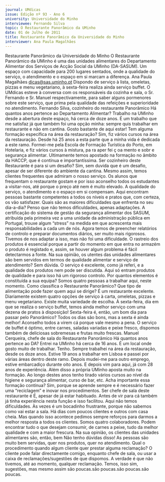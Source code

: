 ```yaml
---
journal: UMdicas
issue: Edição nº 93 - Ano 6
university: Universidade do Minho
interviewee: Fernando Silva
topic: O Restaurante Panorâmico da UMinho
date: 01 de Julho de 2011
title: Restaurante Panorâmico da Universidade do Minho
interviewer: Ana Paula Magalhães
---
```


Restaurante Panorâmico da Universidade do Minho
O Restaurante Panorâmico da UMinho é uma das unidades
alimentares do Departamento Alimentar dos Serviços de Acção
Social da UMinho (DA-SASUM). Um espaço com capacidade para
200 lugares sentados, onde a qualidade do serviço, o atendimento e o
espaço em si marcam a diferença.
Ana Paula Magalhães
dicas@sas.uminho.pt
Dispondo de serviço à lista, omeletas,
pizzas e menu vegetariano, à sexta-feira
realiza ainda serviço buffet. O UMdicas
esteve à conversa com os responsáveis
da cozinha e sala, o Sr. Fernando e Sr.
Manuel respectivamente, para saber
alguns pormenores sobre este serviço,
que prima pela qualidade das refeições
e superioridade no atendimento.
Fernando Silva, cozinheiro do
restaurante Panorâmico
Há quantos anos pertence ao
Departamento Alimentar?
Trabalho na UMinho desde a abertura
deste espaço, há cerca de doze anos. É
um trabalho que me satisfaz já que
também foi uma opção minha: sempre
quis trabalhar em restaurante e não em
cantina. Gosto bastante de aqui estar!
Tem alguma formação específica na
área da restauração?
Sim, fiz vários cursos na área da
restauração. Desde há 25 anos a esta
parte que a minha vida é dedicada a este
ramo. Formei-me pela Escola de
Formação Turística do Porto, em
Hotelaria, e fiz vários cursos à mistura,
pa ra aper fei ç oa mento e sobr e
segurança alimentar. Ultimamente
temos apostado na formação no âmbito
da HACCP, que é contínua e
importantíssima.
Ser cozinheiro deste Restaurante é
para si um desafio?
Sim, sem duvida que é um desafio,
apesar de ser diferente do ambiente da
cantina. Mesmo assim, temos clientes
frequentes que admiram o nosso
serviço.
Os alunos que frequentam o restaurante
gostam e por isso aconselho todos os
estudantes a visitar-nos, até porque o
preço até nem é muito elevado. A
qualidade do serviço, o atendimento e o
espaço em si compensam. Aqui
encontram pessoas bastante
competentes a todos os níveis e pratos
que, com certeza, os vão satisfazer.
Quais são as maiores dificuldades que
enfrenta no seu dia-a-dia?
Penso que não temos dificuldades,
apenas adaptações. A certificação do
sistema de gestão da segurança
alimentar dos SASUM, atribuída pela
primeira vez a uma unidade da
administração pública em Portugal,
trouxe algum “stress” na medida em que
acrescenta mais responsabilidades a
cada um de nós.
Agora temos de preencher relatórios de
controlo e preparar documentos diários,
ser muito mais rigorosos. Tivemos de
nos adaptar a isso, mas não foi uma
dificuldade. O rastreio dos produtos é
essencial porque a partir do momento
em que entra no armazém o produto é
registado e, assim, se houver algum
problema é fácil detectarmos a fonte.
Na sua opinião, os utentes das
unidades alimentares são bem
servidos em termos de qualidade
alimentar e serviço de atendimento?
Sem dúvida. O serviço é excelente, como
já referi, e a qualidade dos produtos nem
pode ser discutida. Aqui só entram
produtos de qualidade e para isso há um
rigoroso controlo.
Por quantos elementos é constituída a
sua equipa?
Somos quatro pessoas a trabalhar aqui,
neste momento.
Como classifica o Restaurante
Panorâmico? Que tipo de alimentação
pode fazer quem aqui se dirige?
É um restaurante excelente.
Diariamente existem quatro opções de
serviço à carta, omeletas, pizzas e menu
vegetariano. Existe muita variedade de
escolha. À sexta-feira, dia em que se
realiza o serviço buffet, temos ainda
melhor serviço com uma dezena de
pratos à disposição!
Sexta-feira é, então, um bom dia para
passar pelo Panorâmico?
Todos os dias são bons, mas a sexta é
ainda melhor! Aconselho todos a virem
cá porque vale mesmo a pena. O serviço
de buffet é óptimo, entre carnes,
saladas variadas e peixe fresco,
dispomos também de deliciosas
sobremesas e frutas muito frescas.
Manuel Cerqueira, chefe de sala do
Restaurante Panorâmico
Há quantos anos pertence ao DA?
Entrei na UMinho há cerca de 16 anos. É
um local onde gosto muito de trabalhar.
Tenho. Sempre trabalhei na área da
restauração, desde os doze anos. Estive
19 anos a trabalhar em Lisboa e passei
por várias áreas dentro deste ramo.
Depois mudei-me para outro emprego,
estive embarcadiço durante oito anos. E
depois vim para aqui, já com 28 anos de
experiência.
Além disso a própria UMinho aposta
muito na formação. Ao longo destes
anos tenho tirado vários cursos ao nível
da higiene e segurança alimentar, curso
de bar, etc.
Acha importante essa formação
contínua?
Sim, porque se aprende sempre e é
necessário fazer uma “reciclagem” e
inovar nos procedimentos.
Ser chefe de sala deste restaurante é
É, apesar de já estar habituado. Antes de
vir para cá também já tinha experiência
nesta função e isso facilitou.
Aqui não temos dificuldades. Às vezes é
um bocadinho frustrante, porque não
sabemos como vai estar a sala. Há dias
com poucos clientes e outros com casa
cheia. Mas quando isso acontece
pedimos sempre reforços para darmos
a melhor resposta a todos os clientes.
Somos quatro colaboradores.
Podem encontrar tudo o que desejam
consumir, de carnes a peixe, tudo da
melhor qualidade e com a maior
frescura.
Na sua opinião, os clientes das
unidades alimentares são, então, bem
Não tenho dúvidas disso! As pessoas
são muito bem servidas, quer nos
produtos, quer no atendimento.
Qual o procedimento quando algum
cliente quer prestar alguma
reclamação?
O cliente pode falar directamente
comigo, enquanto chefe de sala, ou usar
a caixa de reclamações/sugestões de
que dispomos.
A verdade é que não tivemos, até ao
momento, qualquer reclamação. Temos,
isso sim, sugestões, mas mesmo assim
são poucas.são poucas.são poucas.são poucas.